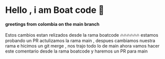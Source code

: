 # Hello , i am Boat code 👋

#### greetings from colombia on the main branch

Estos cambios estan relizados desde la rama boatcode 🔥🔥🔥🔥🔥🔥
estamos probando un PR actulizamos la rama main , despues 
cambiamos nuestra rama e hicimos un git merge , nos trajo todo lo de main 
ahora vamos hacer este comentario desde la rama boatcode y haremos un PR para main
